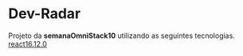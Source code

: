  # Dev-Radar
   Projeto da **semanaOmniStack10** utilizando as seguintes tecnologias.
    [react16.12.0](https://github.com/facebook/react/blob/master/CHANGELOG.md#16120-november-14-2019)
  ### 
